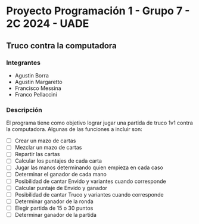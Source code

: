 # Proyecto Programación 1 - Grupo 7 - 2C 2024 - UADE 
## Truco contra la computadora

### Integrantes
 - Agustin Borra
 - Agustin Margaretto
 - Francisco Messina
 - Franco Pellaccini

### Descripción
El programa tiene como objetivo lograr jugar una partida de truco 1v1 contra la computadora. Algunas de las funciones a incluir son:
- [ ] Crear un mazo de cartas
- [ ] Mezclar un mazo de cartas
- [ ] Repartir las cartas
- [ ] Calcular los puntajes de cada carta
- [ ] Jugar las manos determinando quien empieza en cada caso
- [ ] Determinar el ganador de cada mano
- [ ] Posibilidad de cantar Envido y variantes cuando corresponde
- [ ] Calcular puntaje de Envido y ganador
- [ ] Posibilidad de cantar Truco y variantes cuando corresponde
- [ ] Determinar ganador de la ronda
- [ ] Elegir partida de 15 o 30 puntos
- [ ] Determinar ganador de la partida